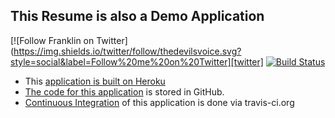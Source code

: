 ## This Resume is also a Demo Application

[![Follow Franklin on Twitter](https://img.shields.io/twitter/follow/thedevilsvoice.svg?style=social&label=Follow%20me%20on%20Twitter][twitter] [![Build Status](https://travis-ci.org/theDevilsVoice/franklin-resume.svg?branch=master)](https://travis-ci.org/theDevilsVoice/franklin-resume)

[twitter]: https://twitter.com/intent/user?screen_name=theDevilsVoice "Follow Franklin on Twitter"

- This [application is built on Heroku](https://www.heroku.com/what)
- [The code for this application](https://github.com/theDevilsVoice/franklin-resume) is stored in GitHub.
- [Continuous Integration](https://travis-ci.org/theDevilsVoice/franklin-resume) of this application is done via travis-ci.org

